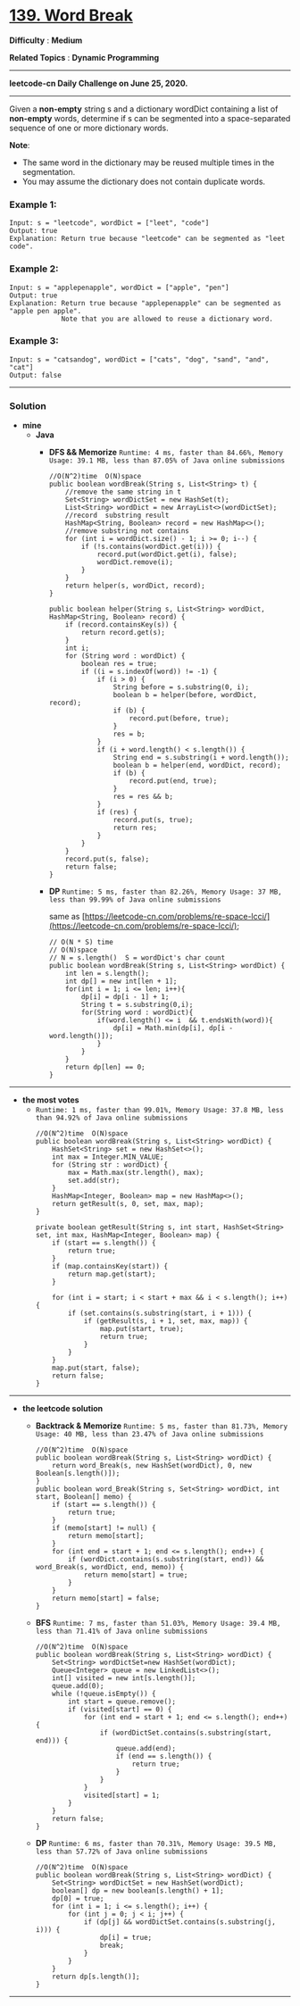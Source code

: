 # [139. Word Break](https://leetcode.com/problems/word-break/)

**Difficulty** : **Medium**

**Related Topics** : **Dynamic Programming**

---

**leetcode-cn Daily Challenge on June 25, 2020.**

---

Given a **non-empty** string s and a dictionary wordDict containing a list of **non-empty** words, determine if s can be segmented into a space-separated sequence of one or more dictionary words.

**Note**:
* The same word in the dictionary may be reused multiple times in the segmentation.
* You may assume the dictionary does not contain duplicate words.


### Example 1:
```
Input: s = "leetcode", wordDict = ["leet", "code"]
Output: true
Explanation: Return true because "leetcode" can be segmented as "leet code".
```

### Example 2:
```
Input: s = "applepenapple", wordDict = ["apple", "pen"]
Output: true
Explanation: Return true because "applepenapple" can be segmented as "apple pen apple".
             Note that you are allowed to reuse a dictionary word.
```

### Example 3:
```
Input: s = "catsandog", wordDict = ["cats", "dog", "sand", "and", "cat"]
Output: false
```

---


### Solution
* **mine**
  * **Java**
    * **DFS && Memorize** `Runtime: 4 ms, faster than 84.66%, Memory Usage: 39.1 MB, less than 87.05% of Java online submissions`
      ```
      //O(N^2)time  O(N)space
      public boolean wordBreak(String s, List<String> t) {
          //remove the same string in t
          Set<String> wordDictSet = new HashSet(t);
          List<String> wordDict = new ArrayList<>(wordDictSet);
          //record  substring result
          HashMap<String, Boolean> record = new HashMap<>();
          //remove substring not contains
          for (int i = wordDict.size() - 1; i >= 0; i--) {
              if (!s.contains(wordDict.get(i))) {
                  record.put(wordDict.get(i), false);
                  wordDict.remove(i);
              }
          }
          return helper(s, wordDict, record);
      }

      public boolean helper(String s, List<String> wordDict, HashMap<String, Boolean> record) {
          if (record.containsKey(s)) {
              return record.get(s);
          }
          int i;
          for (String word : wordDict) {
              boolean res = true;
              if ((i = s.indexOf(word)) != -1) {
                  if (i > 0) {
                      String before = s.substring(0, i);
                      boolean b = helper(before, wordDict, record);
                      if (b) {
                          record.put(before, true);
                      }
                      res = b;
                  }
                  if (i + word.length() < s.length()) {
                      String end = s.substring(i + word.length());
                      boolean b = helper(end, wordDict, record);
                      if (b) {
                          record.put(end, true);
                      }
                      res = res && b;
                  }
                  if (res) {
                      record.put(s, true);
                      return res;
                  }
              }
          }
          record.put(s, false);
          return false;
      }
      ```
      
    * **DP** `Runtime: 5 ms, faster than 82.26%, Memory Usage: 37 MB, less than 99.99% of Java online submissions`
      
      same as [https://leetcode-cn.com/problems/re-space-lcci/](https://leetcode-cn.com/problems/re-space-lcci/);
      
      ```
      // O(N * S) time 
      // O(N)space
      // N = s.length()  S = wordDict's char count
      public boolean wordBreak(String s, List<String> wordDict) {
          int len = s.length();
          int dp[] = new int[len + 1];
          for(int i = 1; i <= len; i++){
              dp[i] = dp[i - 1] + 1;
              String t = s.substring(0,i);
              for(String word : wordDict){
                  if(word.length() <= i  && t.endsWith(word)){
                      dp[i] = Math.min(dp[i], dp[i - word.length()]);
                  }
              }
          }
          return dp[len] == 0;
      }
      ```
  
  
---

* **the most votes**
  * `Runtime: 1 ms, faster than 99.01%, Memory Usage: 37.8 MB, less than 94.92% of Java online submissions`
    ```
    //O(N^2)time  O(N)space
    public boolean wordBreak(String s, List<String> wordDict) {
        HashSet<String> set = new HashSet<>();
        int max = Integer.MIN_VALUE;
        for (String str : wordDict) {
            max = Math.max(str.length(), max);
            set.add(str);
        }
        HashMap<Integer, Boolean> map = new HashMap<>();
        return getResult(s, 0, set, max, map);
    }

    private boolean getResult(String s, int start, HashSet<String> set, int max, HashMap<Integer, Boolean> map) {
        if (start == s.length()) {
            return true;
        }
        if (map.containsKey(start)) {
            return map.get(start);
        }
     
        for (int i = start; i < start + max && i < s.length(); i++) {
            if (set.contains(s.substring(start, i + 1))) {
                if (getResult(s, i + 1, set, max, map)) {
                    map.put(start, true);
                    return true;
                }
            }
        }
        map.put(start, false);
        return false;
    }
    ```


---

* **the leetcode solution**
  * **Backtrack & Memorize** `Runtime: 5 ms, faster than 81.73%, Memory Usage: 40 MB, less than 23.47% of Java online submissions`
    ```
    //O(N^2)time  O(N)space
    public boolean wordBreak(String s, List<String> wordDict) {
        return word_Break(s, new HashSet(wordDict), 0, new Boolean[s.length()]);
    }
    public boolean word_Break(String s, Set<String> wordDict, int start, Boolean[] memo) {
        if (start == s.length()) {
            return true;
        }
        if (memo[start] != null) {
            return memo[start];
        }
        for (int end = start + 1; end <= s.length(); end++) {
            if (wordDict.contains(s.substring(start, end)) && word_Break(s, wordDict, end, memo)) {
                return memo[start] = true;
            }
        }
        return memo[start] = false;
    }
    ```
    
  * **BFS** `Runtime: 7 ms, faster than 51.03%, Memory Usage: 39.4 MB, less than 71.41% of Java online submissions`
    ```
    //O(N^2)time  O(N)space
    public boolean wordBreak(String s, List<String> wordDict) {
        Set<String> wordDictSet=new HashSet(wordDict);
        Queue<Integer> queue = new LinkedList<>();
        int[] visited = new int[s.length()];
        queue.add(0);
        while (!queue.isEmpty()) {
            int start = queue.remove();
            if (visited[start] == 0) {
                for (int end = start + 1; end <= s.length(); end++) {
                    if (wordDictSet.contains(s.substring(start, end))) {
                        queue.add(end);
                        if (end == s.length()) {
                            return true;
                        }
                    }
                }
                visited[start] = 1;
            }
        }
        return false;
    }
    ```

  * **DP** `Runtime: 6 ms, faster than 70.31%, Memory Usage: 39.5 MB, less than 57.72% of Java online submissions`
    ```
    //O(N^2)time  O(N)space
    public boolean wordBreak(String s, List<String> wordDict) {
        Set<String> wordDictSet = new HashSet(wordDict);
        boolean[] dp = new boolean[s.length() + 1];
        dp[0] = true;
        for (int i = 1; i <= s.length(); i++) {
            for (int j = 0; j < i; j++) {
                if (dp[j] && wordDictSet.contains(s.substring(j, i))) {
                    dp[i] = true;
                    break;
                }
            }
        }
        return dp[s.length()];
    }
    ```


----

